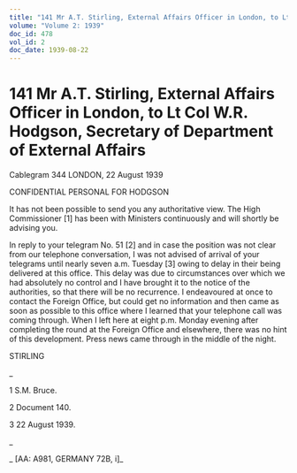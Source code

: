 ```yaml
---
title: "141 Mr A.T. Stirling, External Affairs Officer in London, to Lt Col W.R. Hodgson, Secretary of Department of External Affairs"
volume: "Volume 2: 1939"
doc_id: 478
vol_id: 2
doc_date: 1939-08-22
---
```


# 141 Mr A.T. Stirling, External Affairs Officer in London, to Lt Col W.R. Hodgson, Secretary of Department of External Affairs

Cablegram 344 LONDON, 22 August 1939

CONFIDENTIAL PERSONAL FOR HODGSON

It has not been possible to send you any authoritative view. The High Commissioner [1] has been with Ministers continuously and will shortly be advising you.

In reply to your telegram No. 51 [2] and in case the position was not clear from our telephone conversation, I was not advised of arrival of your telegrams until nearly seven a.m. Tuesday [3] owing to delay in their being delivered at this office. This delay was due to circumstances over which we had absolutely no control and I have brought it to the notice of the authorities, so that there will be no recurrence. I endeavoured at once to contact the Foreign Office, but could get no information and then came as soon as possible to this office where I learned that your telephone call was coming through. When I left here at eight p.m. Monday evening after completing the round at the Foreign Office and elsewhere, there was no hint of this development. Press news came through in the middle of the night.

STIRLING

_

1 S.M. Bruce.

2 Document 140.

3 22 August 1939.

_

_ [AA: A981, GERMANY 72B, i]_
